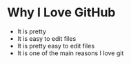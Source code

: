 # Why I Love GitHub

* It is pretty
* It is easy to edit files
* It is pretty easy to edit files
* It is one of the main reasons I love git
